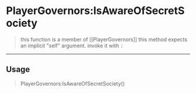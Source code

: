 # PlayerGovernors:IsAwareOfSecretSociety
> this function is a member of [[PlayerGovernors]]
> this method expects an implicit "self" argument. invoke it with `:`
-----
## Usage
> PlayerGovernors:IsAwareOfSecretSociety()
